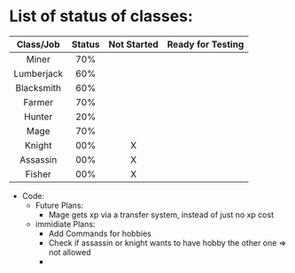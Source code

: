 # List of status of classes:
| Class/Job  | Status | Not Started | Ready for Testing |
| :-------:  | :----: | :---------: | :---------------: |
| Miner      | 70% |   |   | X |
| Lumberjack | 60% |   |   | X |
| Blacksmith | 60% |   |   | X |
| Farmer     | 70% |   |   | X |
| Hunter     | 20% |   |   |   |
| Mage       | 70% |   |   | X |
| Knight     | 00% | X |   |   |
| Assassin   | 00% | X |   |   |
| Fisher     | 00% | X |   |   |


- Code:
  - Future Plans:
    - Mage gets xp via a transfer system, instead of just no xp cost
  - immidiate Plans:
    - Add Commands for hobbies
    - Check if assassin or knight wants to have hobby the other one => not allowed
    - 